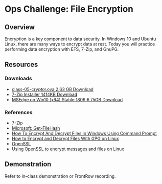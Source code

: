 # Ops Challenge: File Encryption  

## Overview

Encryption is a key component to data security. In Windows 10 and Ubuntu Linux, there are many ways to encrypt data at rest. Today you will practice performing data encryption with EFS, 7-Zip, and GnuPG.

## Resources

### Downloads

- [class-05-cryptor.ova 2.63 GB Download](https://www.icloud.com/iclouddrive/0xXGE-M3-SdlP677X9MnaKGxA#class-05-cryptor)
- [7-Zip Installer 1414KB Download](https://www.7-zip.org/download.html)
- [MSEdge on Win10 (x64) Stable 1809 6.75GB Download](https://developer.microsoft.com/en-us/microsoft-edge/tools/vms/)

### References

- [7-Zip](https://www.7-zip.org/)
- [Microsoft: Get-FileHash](https://docs.microsoft.com/en-us/powershell/module/microsoft.powershell.utility/get-filehash?view=powershell-7)
- [How To Encrypt And Decrypt Files in Windows Using Command Prompt](https://www.techbizy.com/encrypt-decrypt-files-in-windows-using-command-prompt/)
- [How to Encrypt and Decrypt Files With GPG on Linux](https://www.howtogeek.com/427982/how-to-encrypt-and-decrypt-files-with-gpg-on-linux/)
- [OpenSSL](https://www.openssl.org/)
- [Using OpenSSL to encrypt messages and files on Linux](https://linuxconfig.org/using-openssl-to-encrypt-messages-and-files-on-linux)

## Demonstration

Refer to in-class demonstration or FrontRow recording.
